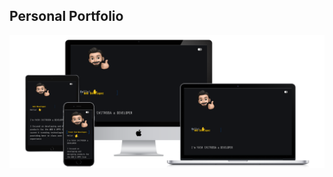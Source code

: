 ##  Personal Portfolio

<img src="https://github.com/yashchitroda/Portfolio/blob/main/images/Preview.jpg">
